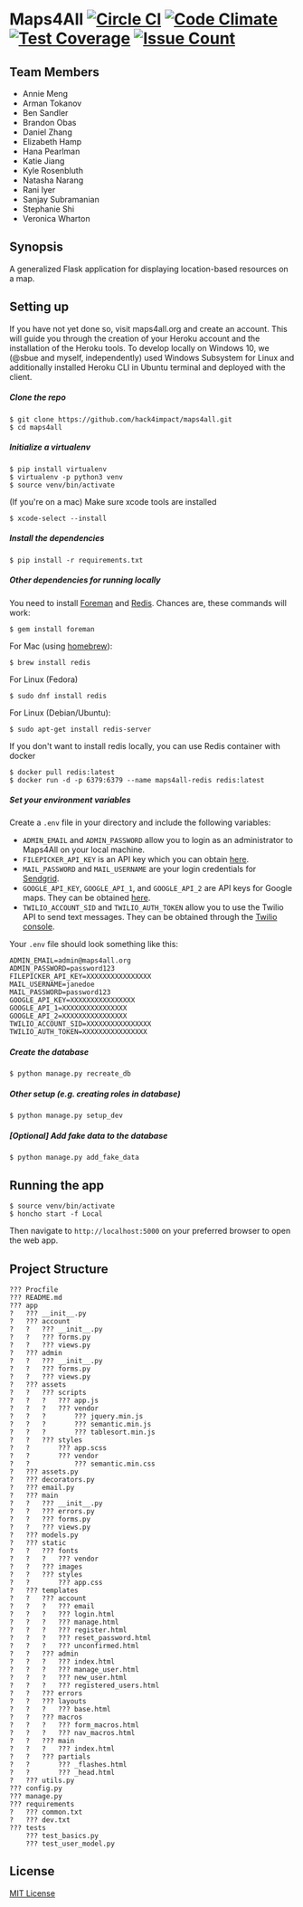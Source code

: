 # Maps4All [![Circle CI](https://circleci.com/gh/hack4impact/maps4all.svg?style=svg)](https://circleci.com/gh/hack4impact/maps4all)  [![Code Climate](https://codeclimate.com/github/hack4impact/maps4all/badges/gpa.svg)](https://codeclimate.com/github/hack4impact/maps4all) [![Test Coverage](https://codeclimate.com/github/hack4impact/maps4all/badges/coverage.svg)](https://codeclimate.com/github/hack4impact/maps4all/coverage) [![Issue Count](https://codeclimate.com/github/hack4impact/maps4all/badges/issue_count.svg)](https://codeclimate.com/github/hack4impact/maps4all)

## Team Members

- Annie Meng
- Arman Tokanov
- Ben Sandler
- Brandon Obas
- Daniel Zhang
- Elizabeth Hamp
- Hana Pearlman
- Katie Jiang
- Kyle Rosenbluth
- Natasha Narang
- Rani Iyer
- Sanjay Subramanian
- Stephanie Shi
- Veronica Wharton

## Synopsis

A generalized Flask application for displaying location-based resources on a map.

## Setting up

If you have not yet done so, visit maps4all.org and create an account. This will guide you through the creation of your Heroku account and the installation of the Heroku tools. To develop locally on Windows 10, we (@sbue and myself, independently) used Windows Subsystem for Linux and additionally installed Heroku CLI in Ubuntu terminal and deployed with the client. 

##### Clone the repo

```
$ git clone https://github.com/hack4impact/maps4all.git
$ cd maps4all
```

##### Initialize a virtualenv
 
```
$ pip install virtualenv
$ virtualenv -p python3 venv
$ source venv/bin/activate
```
(If you're on a mac) Make sure xcode tools are installed
```
$ xcode-select --install
```

##### Install the dependencies

```
$ pip install -r requirements.txt
```

##### Other dependencies for running locally

You need to install [Foreman](https://ddollar.github.io/foreman/) and [Redis](http://redis.io/). Chances are, these commands will work:

```
$ gem install foreman
```

For Mac (using [homebrew](http://brew.sh/)):

```
$ brew install redis
```

For Linux (Fedora)

```
$ sudo dnf install redis
```

For Linux (Debian/Ubuntu):

```
$ sudo apt-get install redis-server
```

If you don't want to install redis locally, you can use Redis container with docker

```
$ docker pull redis:latest
$ docker run -d -p 6379:6379 --name maps4all-redis redis:latest
```

##### Set your environment variables

Create a `.env` file in your directory and include the following variables:
* `ADMIN_EMAIL` and `ADMIN_PASSWORD` allow you to login as an administrator to Maps4All on your local machine.
* `FILEPICKER_API_KEY` is an API key which you can obtain [here](https://dev.filestack.com/signup/free/).
* `MAIL_PASSWORD` and `MAIL_USERNAME` are your login credentials for [Sendgrid](https://sendgrid.com/).
* `GOOGLE_API_KEY`, `GOOGLE_API_1`, and `GOOGLE_API_2` are API keys for Google maps. They can be obtained [here](https://developers.google.com/maps/documentation/javascript/get-api-key#step-1-get-an-api-key-from-the-google-api-console).
* `TWILIO_ACCOUNT_SID` and `TWILIO_AUTH_TOKEN` allow you to use the Twilio API to send text messages. They can be obtained through the [Twilio console](https://www.twilio.com/login).

Your `.env` file should look something like this:
```
ADMIN_EMAIL=admin@maps4all.org
ADMIN_PASSWORD=password123
FILEPICKER_API_KEY=XXXXXXXXXXXXXXXX
MAIL_USERNAME=janedoe
MAIL_PASSWORD=password123
GOOGLE_API_KEY=XXXXXXXXXXXXXXXX
GOOGLE_API_1=XXXXXXXXXXXXXXXX
GOOGLE_API_2=XXXXXXXXXXXXXXXX
TWILIO_ACCOUNT_SID=XXXXXXXXXXXXXXXX
TWILIO_AUTH_TOKEN=XXXXXXXXXXXXXXXX
```

##### Create the database

```
$ python manage.py recreate_db
```

##### Other setup (e.g. creating roles in database)

```
$ python manage.py setup_dev
```

##### [Optional] Add fake data to the database

```
$ python manage.py add_fake_data
```

## Running the app

```
$ source venv/bin/activate
$ honcho start -f Local
```
Then navigate to `http://localhost:5000` on your preferred browser to open the web app.

## Project Structure


```
??? Procfile
??? README.md
??? app
?   ??? __init__.py
?   ??? account
?   ?   ??? __init__.py
?   ?   ??? forms.py
?   ?   ??? views.py
?   ??? admin
?   ?   ??? __init__.py
?   ?   ??? forms.py
?   ?   ??? views.py
?   ??? assets
?   ?   ??? scripts
?   ?   ?   ??? app.js
?   ?   ?   ??? vendor
?   ?   ?       ??? jquery.min.js
?   ?   ?       ??? semantic.min.js
?   ?   ?       ??? tablesort.min.js
?   ?   ??? styles
?   ?       ??? app.scss
?   ?       ??? vendor
?   ?           ??? semantic.min.css
?   ??? assets.py
?   ??? decorators.py
?   ??? email.py
?   ??? main
?   ?   ??? __init__.py
?   ?   ??? errors.py
?   ?   ??? forms.py
?   ?   ??? views.py
?   ??? models.py
?   ??? static
?   ?   ??? fonts
?   ?   ?   ??? vendor
?   ?   ??? images
?   ?   ??? styles
?   ?       ??? app.css
?   ??? templates
?   ?   ??? account
?   ?   ?   ??? email
?   ?   ?   ??? login.html
?   ?   ?   ??? manage.html
?   ?   ?   ??? register.html
?   ?   ?   ??? reset_password.html
?   ?   ?   ??? unconfirmed.html
?   ?   ??? admin
?   ?   ?   ??? index.html
?   ?   ?   ??? manage_user.html
?   ?   ?   ??? new_user.html
?   ?   ?   ??? registered_users.html
?   ?   ??? errors
?   ?   ??? layouts
?   ?   ?   ??? base.html
?   ?   ??? macros
?   ?   ?   ??? form_macros.html
?   ?   ?   ??? nav_macros.html
?   ?   ??? main
?   ?   ?   ??? index.html
?   ?   ??? partials
?   ?       ??? _flashes.html
?   ?       ??? _head.html
?   ??? utils.py
??? config.py
??? manage.py
??? requirements
?   ??? common.txt
?   ??? dev.txt
??? tests
    ??? test_basics.py
    ??? test_user_model.py
```

## License
[MIT License](LICENSE.md)

